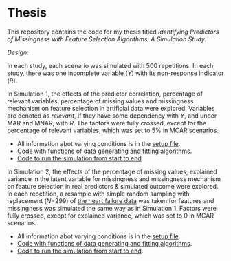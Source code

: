 # Thesis

This repository contains the code for my thesis titled *Identifying Predictors of Missingness with Feature Selection Algorithms: A Simulation Study*. 

*Design:*

In each study, each scenario was simulated with 500 repetitions. In each study, there was one incomplete variable (*Y*) with its non-response indicator (*R*).

In Simulation 1, the effects of the predictor correlation, percentage of relevant variables, percentage of missing values and missingness mechanism on feature selection in artificial data were explored. Variables are denoted as *relevant*, if they have some dependency with *Y*, and under MAR and MNAR, with *R*. The factors were fully crossed, except for the percentage of relevant variables, which was set to 5% in MCAR scenarios. 

-   All information abot varying conditions is in the [setup file](https://github.com/GajaNen/Thesis/blob/main/Simulation%201/setup.R).
-   [Code with functions of data generating and fitting algorithms](https://github.com/GajaNen/Thesis/tree/main/Simulation%201/getOutput).
-   [Code to run the simulation from start to end](https://github.com/GajaNen/Thesis/blob/main/Simulation%201/runSim.R).

In Simulation 2, the effects of the percentage of missing values, explained variance in the latent variable for missingness and missingness mechanism on feature selection in real predictors & simulated outcome were explored. In each repetition, a resample with simple random sampling with replacement (*N*=299) of [the heart failure data](https://archive.ics.uci.edu/ml/datasets/Heart+failure+clinical+records) was taken for features and missingness was simulated the same way as in Simulation 1. Factors were fully crossed, except for explained variance, which was set to 0 in MCAR scenarios.

-   All information abot varying conditions is in the [setup file](https://github.com/GajaNen/Thesis/blob/main/Simulation%202/setup.R).
-   [Code with functions of data generating and fitting algorithms](https://github.com/GajaNen/Thesis/tree/main/Simulation%202/getOutput).
-   [Code to run the simulation from start to end](https://github.com/GajaNen/Thesis/blob/main/Simulation%202/runSim.R).

